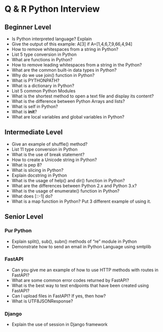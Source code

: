 # Q & R Python Interview
## Beginner Level
- Is Python interpreted language? Explain
- Give the output of this example: A[3] if A=[1,4,6,7,9,66,4,94]
- How to remove whitespaces from a string in Python?
- List 5 type conversion in Python
- What are functions in Python?
- How to remove leading whitespaces from a string in the Python?
- What are the common built-in data types in Python?
- Why do we use join() function in Python?
- What is PYTHONPATH?
- What is a dictionary in Python?
- List 5 common Python Modules
- What is the shortest method to open a text file and display its content?
- What is the difference between Python Arrays and lists?
- What is self in Python?
- What is __init__?
- What are local variables and global variables in Python?
## Intermediate Level
- Give an example of shuffle() method?
- List 11 type conversion in Python
- What is the use of break statement?
- How to create a Unicode string in Python?
- What is pep 8?
- What is slicing in Python?
- Explain docstring in Python
- What is the usage of help() and dir() function in Python?
- What are the differences between Python 2.x and Python 3.x?
- What is the usage of enumerate() function in Python?
- What does [::-1] do?
- What is a map function in Python? Put 3 different example of using it.
## Senior Level
### Pur Python
- Explain split(), sub(), subn() methods of “re” module in Python
- Demonstrate how to send an email in Python Language using smtplib
### FastAPI
- Can you give me an example of how to use HTTP methods with routes in FastAPI?
- What are some common error codes returned by FastAPI?
- What is the best way to test endpoints that have been created using FastAPI?
- Can I upload files in FastAPI? If yes, then how?
- What is UTF8JSONResponse?
### Django
- Explain the use of session in Django framework